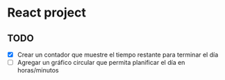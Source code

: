 # React project
## TODO
- [x] Crear un contador que muestre el tiempo restante para terminar el día
- [ ] Agregar un gráfico circular que permita planificar el día en horas/minutos 
